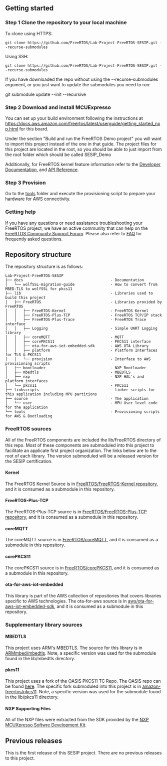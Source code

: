 ## Getting started

### Step 1 Clone the repository to your local machine
To clone using HTTPS:
```
git clone https://github.com/FreeRTOS/Lab-Project-FreeRTOS-SESIP.git --recurse-submodules
```
Using SSH:
```
git clone https://github.com/FreeRTOS/Lab-Project-FreeRTOS-SESIP.git --recurse-submodules
```

If you have downloaded the repo without using the --recurse-submodules argument, or you just want to update the submodules you need to run:

git submodule update --init --recursive

### Step 2 Download and install MCUExpresso

You can set up your build environment following the instructions at https://docs.aws.amazon.com/freertos/latest/userguide/getting_started_nxp.html for this board.

Under the section "Build and run the FreeRTOS Demo project" you will want to import this project instead of the one in that guide. The project files for this project are located in the root, so you should be able to just import from the root folder which should be called SESIP_Demo

Additionally, for FreeRTOS kernel feature information refer to the [Developer Documentation](https://www.freertos.org/features.html), and [API Reference](https://www.freertos.org/a00106.html).

### Step 3 Provision

Go to the [tools](https://github.com/FreeRTOS/Lab-Project-FreeRTOS-SESIP/tree/main/tools) folder and execute the provisioning script to prepare your hardware for AWS connectivity.

### Getting help

If you have any questions or need assistance troubleshooting your FreeRTOS project, we have an active community that can help on the [FreeRTOS Community Support Forum](https://forums.freertos.org). Please also refer to [FAQ](http://www.freertos.org/FAQHelp.html) for frequently asked questions.

## Repository structure

The repository structure is as follows:
```text
Lab-Project-FreeRTOS-SESIP  
├── docs                                       - Documentation  
│   └── wolfSSL-migration-guide                - How to convert from MBED-TLS to wolfSSL for pkcs11  
├── lib                                        - Libraries used to build this project  
│   ├── FreeRTOS                               - Libraries provided by FreeRTOS  
│   │   ├── FreeRTOS-Kernel                    - FreeRTOS Kernel  
│   │   ├── FreeRTOS-Plus-TCP                  - FreeRTOS TCP/IP stack  
│   │   ├── FreeRTOS-Plus-Trace                - FreeRTOS Trace interface  
│   │   ├── Logging                            - Simple UART Logging library  
│   │   ├── coreMQTT                           - MQTT  
│   │   ├── corePKCS11                         - PKCS11 interface  
│   │   ├── ota-for-aws-iot-embedded-sdk       - AWS OTA Library  
│   │   ├── platform                           - Platform Interfaces for TLS & PKCS11  
│   │   └── provision                          - Interface to AWS provisioning scripts  
│   ├── bootloader                             - NXP Bootloader  
│   ├── mbedtls                                - MBEDTLS  
│   ├── nxp                                    - NXP HAL's and platform interfaces  
│   └── pkcs11                                 - PKCS11  
├── linkscripts                                - linker scripts for this application including MPU partitions  
├── source                                     - The application  
│   └── user                                   - MPU User level code for the application  
└── tools                                      - Provisioning scripts for AWS & Bootloading  
```

### FreeRTOS sources
All of the FreeRTOS components are included the lib/FreeRTOS directory of this repo.  Most of these components are submoduled into this project to facilitate an applicate first project organization.  The links below are to the root of each library.  The version submoduled will be a released version for the SESIP certification.

#### Kernel
The FreeRTOS Kernel Source is in [FreeRTOS/FreeRTOS-Kernel repository](https://github.com/FreeRTOS/FreeRTOS-Kernel), and it is consumed as a submodule in this repository.

#### FreeRTOS-Plus-TCP
The FreeRTOS-Plus-TCP source is in [FreeRTOS/FreeRTOS-Plus-TCP repository](https://github.com/FreeRTOS/FreeRTOS-Plus-TCP), and it is consumed as a submodule in this repository.

#### coreMQTT
The coreMQTT source is in [FreeRTOS/coreMQTT](https://github.com/FreeRTOS/coreMQTT), and it is consumed as a submodule in this repository.

#### corePKCS11
The corePKCS11 source is in [FreeRTOS/corePKCS11](https://github.com/FreeRTOS/corePKCS11), and it is consumed as a submodule in this repository.

#### ota-for-aws-iot-embedded
This library is part of the AWS collection of repositories that covers libraries specific to AWS technologies.  The ota-for-aws source is in [aws/ota-for-aws-iot-embedded-sdk](https://github.com/aws/ota-for-aws-iot-embedded-sdk), and it is consumed as a submodule in this repository. 

### Supplementary library sources

#### MBEDTLS
This project uses ARM's MBEDTLS.  The source for this library is in [ARMmbed/mbedtls](https://github.com/ARMmbed/mbedtls).  Note, a specific version was used for the submodule found in the lib/mbedtls directory.

#### pkcs11
This project uses a fork of the OASIS PKCS11 TC Repo.  The OASIS repo can be found [here](https://github.com/oasis-tcs/pkcs11).  The specific fork submoduled into this project is in [amazon-freertos/pkcs11](https://github.com/amazon-freertos/pkcs11).  Note, a specific version was used for the submodule found in the lib/pkcs11 directory.

#### NXP Supporting Files
All of the NXP files were extracted from the SDK provided by the [NXP MCUXpresso Softwre Development Kit](https://www.nxp.com/design/software/development-software/mcuxpresso-software-and-tools-/mcuxpresso-software-development-kit-sdk:MCUXpresso-SDK).

## Previous releases

This is the first release of this SESIP project.  There are no previous releases to this project.
